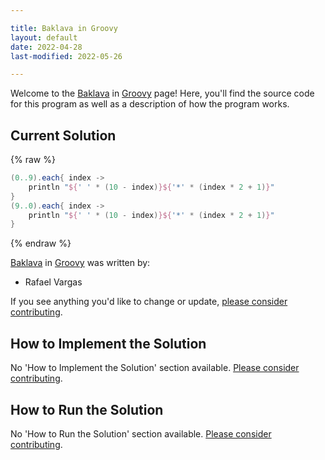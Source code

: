 ```yaml
---

title: Baklava in Groovy
layout: default
date: 2022-04-28
last-modified: 2022-05-26

---
```


Welcome to the [Baklava](https://sampleprograms.io/projects/baklava) in [Groovy](https://sampleprograms.io/languages/groovy) page! Here, you'll find the source code for this program as well as a description of how the program works.

## Current Solution

{% raw %}

```groovy
(0..9).each{ index ->
    println "${' ' * (10 - index)}${'*' * (index * 2 + 1)}"
}
(9..0).each{ index ->
    println "${' ' * (10 - index)}${'*' * (index * 2 + 1)}"
}
```

{% endraw %}

[Baklava](https://sampleprograms.io/projects/baklava) in [Groovy](https://sampleprograms.io/languages/groovy) was written by:

- Rafael Vargas

If you see anything you'd like to change or update, [please consider contributing](https://github.com/TheRenegadeCoder/sample-programs).

## How to Implement the Solution

No 'How to Implement the Solution' section available. [Please consider contributing](https://github.com/TheRenegadeCoder/sample-programs-website).

## How to Run the Solution

No 'How to Run the Solution' section available. [Please consider contributing](https://github.com/TheRenegadeCoder/sample-programs-website).